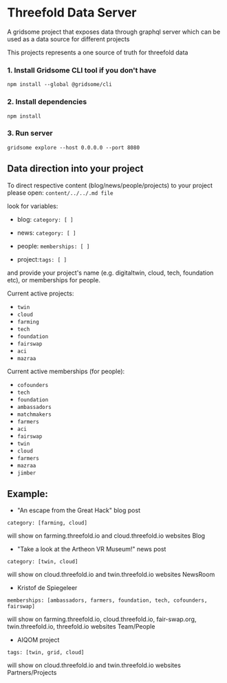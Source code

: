 # Threefold Data Server

A gridsome project that exposes data through graphql server which can be used as a data source
for different projects

This projects represents a one source of truth for threefold data


### 1. Install Gridsome CLI tool if you don't have

`npm install --global @gridsome/cli`

### 2. Install dependencies

`npm install`

### 3. Run server

`gridsome explore --host 0.0.0.0 --port 8080`


## Data direction into your project

To direct respective content (blog/news/people/projects) to your project please open: 
`content/../../.md file`

look for variables:

- blog: `category: [ ]`

- news: `category: [ ]`

- people: `memberships: [ ]`

- project:`tags: [ ]`

and provide your project's name (e.g. digitaltwin, cloud, tech, foundation etc), or memberships for people.

Current active projects: 
- `twin`
- `cloud`
- `farming`
- `tech`
- `foundation`
- `fairswap`
- `aci`
- `mazraa`

Current active memberships (for people):
- `cofounders`
- `tech`
- `foundation`
- `ambassadors`
- `matchmakers`
- `farmers`
- `aci`
- `fairswap`
- `twin`
- `cloud`
- `farmers`
- `mazraa`
- `jimber`

## Example:

- "An escape from the Great Hack" blog post

`category: [farming, cloud]`

will show on farming.threefold.io and cloud.threefold.io websites Blog

- "Take a look at the Artheon VR Museum!" news post

`category: [twin, cloud]`

will show on cloud.threefold.io and twin.threefold.io websites NewsRoom

- Kristof de Spiegeleer

`memberships: [ambassadors, farmers, foundation, tech, cofounders, fairswap]`

will show on farming.threefold.io, cloud.threefold.io, fair-swap.org, twin.threefold.io, threefold.io websites Team/People

- AIQOM project

`tags: [twin, grid, cloud]`

will show on cloud.threefold.io and twin.threefold.io websites Partners/Projects



